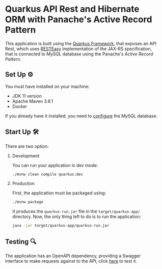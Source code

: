 # Quarkus API Rest and Hibernate ORM with Panache's Active Record Pattern

This application is built using the [Quarkus Framework](https://quarkus.io/), that exposes an API Rest, which uses [RESTEasy](https://resteasy.dev/) implementation of the JAX-RS specification, that is connected to MySQL database using the Panache's _Active Record Pattern_.

## Set Up ⚙

You must have installed on your machine:

* JDK 11 version
* Apache Maven 3.8.1
* Docker

If you already have it installed, you need to [configure](https://github.com/MasterCloudApps-Projects/QuarkusMutiny_vs_ReactorSpring/tree/main/setup#configuring-the-mysql-database-) the MySQL database.

## Start Up 🛠

There are two option:

1. Development

   You can run your application in dev mode:

    ```bash
    ./mvnw clean compile quarkus:dev
    ```

2. Production

   First, the application must be packaged using:

    ```bash
    ./mvnw package
    ```

   It produces the `quarkus-run.jar` file in the `target/quarkus-app/` directory. Now, the only thing left to do is to
   run the application:

    ```bash
    java -jar target/quarkus-app/quarkus-run.jar
    ```

## Testing 🔍

The application has an OpenAPI dependency, providing a Swagger interface to make requests against to the API,
click [here](http://localhost:8080/swagger-ui/) to test it.